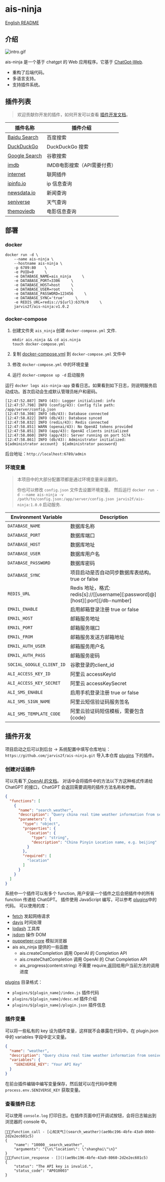 # ais-ninja

[English README]([README_en.md](https://github.com/jarvis2f/ais-ninja/blob/main/README_en.md))

## 介绍

![intro.gif](https://github.com/jarvis2f/ais-ninja/raw/main/doc%2Fintro.gif)

ais-ninja 是一个基于 chatgpt 的 Web 应用程序。它基于 [ChatGpt-Web](https://github.com/79E/ChatGpt-Web).

* 重构了后端代码。
* 多语言支持。
* 支持插件系统。

## 插件列表

> 欢迎贡献你开发的插件，如何开发可以查看 [插件开发文档](#插件开发)。

| 插件名称                                   | 插件介绍              |
|----------------------------------------|-------------------|
| [Baidu Search](plugins%2Fbaidu-search) | 百度搜索              |
| [DuckDuckGo](plugins%2FDuckDuckGo)     | DuckDuckGo 搜索     |
| [Google Search](plugins%2Fgoogle)      | 谷歌搜索              |
| [imdb](plugins%2Fimdb)                 | IMDB电影搜索（API需要付费） |
| [internet](plugins%2Finternet)         | 联网插件              |
| [ipinfo.io](plugins%2Fipinfo.io)       | ip 信息查询           |
| [newsdata.io](plugins%2Fnewsdata.io)   | 新闻查询              |
| [seniverse](plugins%2Fseniverse)       | 天气查询              |
| [themoviedb](plugins%2Fthemoviedb)     | 电影信息查询            |

## 部署

### docker

```shell
docker run -d \
    --name ais-ninja \
    --hostname ais-ninja \
    -p 6789:80    \
    -e PUID=0     \
    -e DATABASE_NAME=ais_ninja     \
    -e DATABASE_PORT=3306     \
    -e DATABASE_HOST=host     \
    -e DATABASE_USER=root     \
    -e DATABASE_PASSWORD=123456     \
    -e DATABASE_SYNC='true'     \
    -e REDIS_URL=redis://${url}:6379/0     \
    jarvis2f/ais-ninja:v1.0.2
```

### docker-compose

1. 创建文件夹 `ais_ninja` 创建 `docker-compose.yml` 文件.

    ```shell
    mkdir ais.ninja && cd ais.ninja
    touch docker-compose.yml
    ```

2. 复制 [docker-compose.yml](https://github.com/jarvis2f/ais-ninja/blob/main/deploy/docker-compose.yml) 到 `docker-compose.yml` 文件中
3. 修改 `docker-compose.yml` 中的环境变量
4. 运行 `docker-compose up -d` 启动服务

运行 `docker logs ais-ninja-app` 查看日志。如果看到如下日志，则说明服务启动成功。首次启动会生成默认管理员帐户和密码。

```shell
[12:47:52.887] INFO (43): Logger initialized: info
[12:47:57.798] INFO (config/43): Config file path: /app/server/config.json
[12:47:58.308] INFO (db/43): Database connected
[12:47:58.822] INFO (db/43): Database synced
[12:47:58.832] INFO (redis/43): Redis connected
[12:47:58.851] WARN (openai/43): No OpenAI tokens provided
[12:47:58.851] INFO (app/43): OpenAI clients initialized
[12:47:58.860] INFO (app/43): Server running on port 5174
[12:47:58.861] INFO (db/43): Administrator initialized: ${administrator account}  ${administrator password}
```

后台地址：`http://localhost:6789/admin`

### 环境变量

> 本项目中的大部分配置项都是通过环境变量来设置的。
>
> 你也可以修改 `config.json` 文件去设置环境变量。
> 然后运行 `docker run -d --name ais-ninja -v /path/to/config.json:/app/server/config.json jarvis2f/ais-ninja:1.0.0`
> 启动服务.

| Environment Variable      | Description                                                               |
|---------------------------|---------------------------------------------------------------------------|
| `DATABASE_NAME`           | 数据库名称                                                                     |
| `DATABASE_PORT`           | 数据库端口                                                                     |
| `DATABASE_HOST`           | 数据库地址                                                                     |
| `DATABASE_USER`           | 数据库用户名                                                                    |
| `DATABASE_PASSWORD`       | 数据库密码                                                                     |
| `DATABASE_SYNC`           | 项目启动是否自动同步数据库表结构。 true or false                                           |
| `REDIS_URL`               | Redis 地址，格式: redis[s]://[[username][:password]@][host][:port][/db-number] |
| `EMAIL_ENABLE`            | 启用邮箱登录注册 true or false                                                    |
| `EMAIL_HOST`              | 邮箱服务地址                                                                    |
| `EMAIL_PORT`              | 邮箱服务端口                                                                    |
| `EMAIL_FROM`              | 邮箱服务发送方邮箱地址                                                               |
| `EMAIL_AUTH_USER`         | 邮箱服务用户名                                                                   |
| `EMAIL_AUTH_PASS`         | 邮箱服务密码                                                                    |
| `SOCIAL_GOOGLE_CLIENT_ID` | 谷歌登录的client_id                                                            |
| `ALI_ACCESS_KEY_ID`       | 阿里云 accessKeyId                                                           |
| `ALI_ACCESS_KEY_SECRET`   | 阿里云 accessKeySecret                                                       |
| `ALI_SMS_ENABLE`          | 启用手机登录注册 true or false                                                    |
| `ALI_SMS_SIGN_NAME`       | 阿里云短信验证码服务签名                                                              |
| `ALI_SMS_TEMPLATE_CODE`   | 阿里云验证码短信模板，需要包含 {code}                                                    |

## 插件开发

项目启动之后可以到后台 -> 系统配置中填写仓库地址：`https://github.com/jarvis2f/ais-ninja.git`
导入本仓库 [plugins](https://github.com/jarvis2f/ais-ninja/blob/main/plugins) 下的插件。

### 创建对话插件

可以先看下[ OpenAI 的文档](https://platform.openai.com/docs/guides/gpt/function-calling)。
对话中会将插件中的方法以下方这种格式传递给 ChatGPT 的接口，ChatGPT 会返回需要调用的插件方法名称和参数。

```json
{
  "functions": [
    {
      "name": "search_weather",
      "description": "Query china real time weather information from seniverse.com",
      "parameters": {
        "type": "object",
        "properties": {
          "location": {
            "type": "string",
            "description": "China Pinyin Location name, e.g. beijing"
          }
        },
        "required": [
          "location"
        ]
      }
    }
  ]
}
```

系统中一个插件可以有多个 function, 用户安装一个插件之后会把插件中的所有 function 传递给 ChatGPT。
插件使用 JavaScript 编写，可以参考 [plugins](https://github.com/jarvis2f/ais-ninja/blob/main/plugins)中的代码。
可以使用的库：

* [fetch](https://developer.mozilla.org/en-US/docs/Web/API/Fetch_API/Using_Fetch) 发起网络请求
* [dayjs](https://day.js.org/) 时间处理
* [lodash](https://lodash.com/) 工具库
* [jsdom](https://github.com/jsdom/jsdom) 操作 DOM
* [puppeteer-core](https://www.npmjs.com/package/puppeteer-core) 模拟浏览器
* ais ais_ninja 提供的一些函数
    * ais.createCompletion 调用 OpenAI 的 Completion API
    * ais.createChatCompletion 调用 OpenAI 的 Chat Completion API
    * ais_progress(content:string) 不需要 require,返回给用户当前方法的调用进度

[plugins](./plugins) 目录格式：

* `plugins/${plugin_name}/index.js` 插件代码
* `plugins/${plugin_name}/desc.md` 插件介绍
* `plugins/${plugin_name}/plugin.json` 插件信息

### 插件变量

可以将一些私有的 key 设为插件变量，这样就不会暴露在代码中。在 plugin.json 中的 variables 字段中定义变量。

```json
{
  "name": "weather",
  "description": "Query china real time weather information from seniverse.com",
  "variables": {
    "SENIVERSE_KEY": "Your API Key"
  }
}
```

在前台插件编辑中编写变量保存，然后就可以在代码中使用 `process.env.SENIVERSE_KEY` 获取变量。

### 查看插件日志

可以使用 `console.log` 打印日志。在插件页面中打开调试按钮，会将日志输出到浏览器的 console 中。

```
📣📣📣function_call - [心知天气](search_weather)(ae9bc196-4bfe-43a9-8060-2d2e2ec601c5)
{
    "name": "10000__search_weather",
    "arguments": "{\n\"location\": \"shanghai\"\n}"
}
📣📣📣function_response - []()(ae9bc196-4bfe-43a9-8060-2d2e2ec601c5)
{
    "status": "The API key is invalid.",
    "status_code": "AP010003"
}
```
